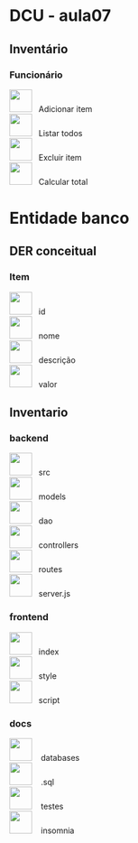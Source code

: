 # DCU - aula07
## Inventário
### Funcionário
<div>
<img src="https://i.pinimg.com/originals/75/33/ef/7533efc41868dd51bfd202bd4eb83826.gif" width="40px"/>
&nbsp;&nbsp;Adicionar item
</div>
<div>
<img src="https://i.pinimg.com/originals/75/33/ef/7533efc41868dd51bfd202bd4eb83826.gif" width="40px"/>
&nbsp;&nbsp;Listar todos
</div>
<div>
<img src="https://i.pinimg.com/originals/75/33/ef/7533efc41868dd51bfd202bd4eb83826.gif" width="40px"/>
&nbsp;&nbsp;Excluir item
</div>
<div>
<img src="https://i.pinimg.com/originals/75/33/ef/7533efc41868dd51bfd202bd4eb83826.gif" width="40px"/>
&nbsp;&nbsp;Calcular total
</div>

# Entidade banco
## DER conceitual
### Item
<div>
<img src="https://i.pinimg.com/originals/75/33/ef/7533efc41868dd51bfd202bd4eb83826.gif" width="40px"/>
&nbsp;&nbsp;id
</div>
<div>
<img src="https://i.pinimg.com/originals/75/33/ef/7533efc41868dd51bfd202bd4eb83826.gif" width="40px"/>
&nbsp;&nbsp;nome
</div>
<div>
<img src="https://i.pinimg.com/originals/75/33/ef/7533efc41868dd51bfd202bd4eb83826.gif" width="40px"/>
&nbsp;&nbsp;descrição
</div>
<div>
<img src="https://i.pinimg.com/originals/75/33/ef/7533efc41868dd51bfd202bd4eb83826.gif" width="40px"/>
&nbsp;&nbsp;valor
</div>

## Inventario
### backend
<div>
<img src="https://i.pinimg.com/originals/75/33/ef/7533efc41868dd51bfd202bd4eb83826.gif" width="40px"/>
&nbsp;&nbsp;src
</div>
<div>
<img src="https://i.pinimg.com/originals/75/33/ef/7533efc41868dd51bfd202bd4eb83826.gif" width="40px"/>
&nbsp;&nbsp;models
</div>
<div>
<img src="https://i.pinimg.com/originals/75/33/ef/7533efc41868dd51bfd202bd4eb83826.gif" width="40px"/>
&nbsp;&nbsp;dao
</div>
<div>
<img src="https://i.pinimg.com/originals/75/33/ef/7533efc41868dd51bfd202bd4eb83826.gif" width="40px"/>
&nbsp;&nbsp;controllers
</div>
<div>
<img src="https://i.pinimg.com/originals/75/33/ef/7533efc41868dd51bfd202bd4eb83826.gif" width="40px"/>
&nbsp;&nbsp;routes
</div>
<div>
<img src="https://i.pinimg.com/originals/75/33/ef/7533efc41868dd51bfd202bd4eb83826.gif" width="40px"/>
&nbsp;&nbsp;server.js
</div>

### frontend
<div>
<img src="https://i.pinimg.com/originals/75/33/ef/7533efc41868dd51bfd202bd4eb83826.gif" width="40px"/>
&nbsp;&nbsp;index
</div>
<div>
<img src="https://i.pinimg.com/originals/75/33/ef/7533efc41868dd51bfd202bd4eb83826.gif" width="40px"/>
&nbsp;&nbsp;style
</div>
<div>
<img src="https://i.pinimg.com/originals/75/33/ef/7533efc41868dd51bfd202bd4eb83826.gif" width="40px"/>
&nbsp;&nbsp;script
</div>

### docs
<div>
<img src="https://i.pinimg.com/originals/75/33/ef/7533efc41868dd51bfd202bd4eb83826.gif" width="40px"/>
&nbsp;&nbsp; databases
</div>

<div>
<img src="https://i.pinimg.com/originals/75/33/ef/7533efc41868dd51bfd202bd4eb83826.gif" width="40px"/>
&nbsp;&nbsp; .sql
</div>

<div>
<img src="https://i.pinimg.com/originals/75/33/ef/7533efc41868dd51bfd202bd4eb83826.gif" width="40px"/>
&nbsp;&nbsp; testes
</div>

<div>
<img src="https://i.pinimg.com/originals/75/33/ef/7533efc41868dd51bfd202bd4eb83826.gif" width="40px"/>
&nbsp;&nbsp; insomnia
</div>
